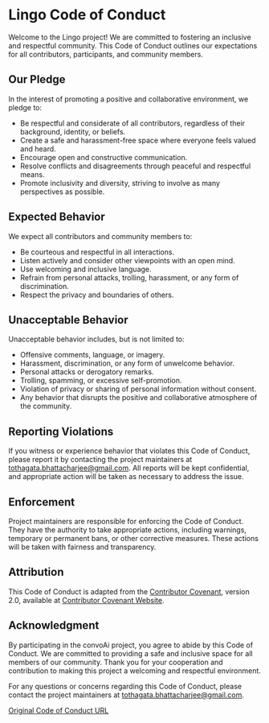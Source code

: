 # Lingo Code of Conduct

Welcome to the Lingo project! We are committed to fostering an inclusive and respectful community. This Code of Conduct outlines our expectations for all contributors, participants, and community members.

## Our Pledge

In the interest of promoting a positive and collaborative environment, we pledge to:

- Be respectful and considerate of all contributors, regardless of their background, identity, or beliefs.
- Create a safe and harassment-free space where everyone feels valued and heard.
- Encourage open and constructive communication.
- Resolve conflicts and disagreements through peaceful and respectful means.
- Promote inclusivity and diversity, striving to involve as many perspectives as possible.

## Expected Behavior

We expect all contributors and community members to:

- Be courteous and respectful in all interactions.
- Listen actively and consider other viewpoints with an open mind.
- Use welcoming and inclusive language.
- Refrain from personal attacks, trolling, harassment, or any form of discrimination.
- Respect the privacy and boundaries of others.

## Unacceptable Behavior

Unacceptable behavior includes, but is not limited to:

- Offensive comments, language, or imagery.
- Harassment, discrimination, or any form of unwelcome behavior.
- Personal attacks or derogatory remarks.
- Trolling, spamming, or excessive self-promotion.
- Violation of privacy or sharing of personal information without consent.
- Any behavior that disrupts the positive and collaborative atmosphere of the community.

## Reporting Violations

If you witness or experience behavior that violates this Code of Conduct, please report it by contacting the project maintainers at tothagata.bhattacharjee@gmail.com. All reports will be kept confidential, and appropriate action will be taken as necessary to address the issue.

## Enforcement

Project maintainers are responsible for enforcing the Code of Conduct. They have the authority to take appropriate actions, including warnings, temporary or permanent bans, or other corrective measures. These actions will be taken with fairness and transparency.

## Attribution

This Code of Conduct is adapted from the [Contributor Covenant](https://www.contributor-covenant.org), version 2.0, available at [Contributor Covenant Website](https://www.contributor-covenant.org/version/2/0/code_of_conduct.html).

## Acknowledgment

By participating in the convoAi project, you agree to abide by this Code of Conduct. We are committed to providing a safe and inclusive space for all members of our community. Thank you for your cooperation and contribution to making this project a welcoming and respectful environment.

For any questions or concerns regarding this Code of Conduct, please contact the project maintainers at tothagata.bhattacharjee@gmail.com.

[Original Code of Conduct URL](https://www.contributor-covenant.org/version/2/0/code_of_conduct.html)
